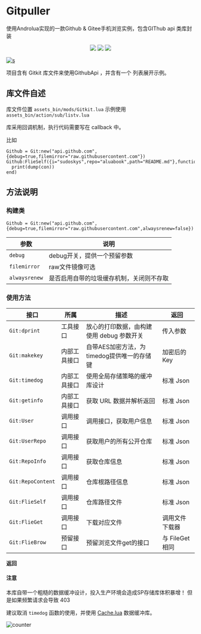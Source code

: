 # Gitpuller

使用Androlua实现的一款Github & Gitee手机浏览实例，包含GIThub api 类库封装


<p align="center">
<img src="https://img.shields.io/badge/language-lua-blue.svg"/>
<img src="https://img.shields.io/badge/license-MIT-blue"/>
<img src="https://img.shields.io/badge/Androlua+-5.0.19-blue"/></a>
</p>

[![s](https://img.shields.io/badge/Sponsor-Alipay-ff69b4)](https://azz.net/ly233)

项目含有 Gitkit 库文件来使用GithubApi ，并含有一个 列表展开示例。


## 库文件自述

库文件位置 `assets_bin/mods/Gitkit.lua` 
示例使用 `assets_bin/action/sub/listv.lua`

库采用回调机制，执行代码需要写在 callback 中。

比如

```
Github = Git:new("api.github.com",{debug=true,filemirror="raw.githubusercontent.com"})
Github:FlieSelf({i="sudoskys",repo="aluabook",path="README.md"},function(con)
  print(dump(con))
end)
```

## 方法说明

### 构建类

```
Github = Git:new("api.github.com",{debug=true,filemirror="raw.githubusercontent.com",alwaysrenew=false})
```

|参数|说明|
|------|-----|
|`debug`|debug开关，提供一个预留参数|
|`filemirror`|raw文件镜像可选|
|`alwaysrenew`|是否启用自带的垃圾缓存机制，关闭则不存取|

 


### 使用方法


|接口|所属|描述|返回|
|------|-----|-----|-----|
|`Git:dprint`|工具接口|放心的打印数据，由构建使用 debug 参数开关 |传入参数 |
|`Git:makekey`|内部工具接口|自带AES加密方法，为timedog提供唯一的存储键 |加密后的 Key |
|`Git:timedog`|内部工具接口|使用全局存储策略的缓冲库设计 |标准 Json |
|`Git:getinfo`|内部工具接口|获取 URL 数据并解析返回 |标准 Json |
|`Git:User`|调用接口|调用接口，获取用户信息 |标准 Json |
|`Git:UserRepo`|调用接口|获取用户的所有公开仓库 |标准 Json |
|`Git:RepoInfo`|调用接口|获取仓库信息 |标准 Json |
|`Git:RepoContent`|调用接口|仓库根路径信息 |标准 Json |
|`Git:FlieSelf`|调用接口|仓库路径文件 |标准 Json |
|`Git:FlieGet`|调用接口|下载对应文件 | 调用文件下载器 |
|`Git:FlieBrow`|预留接口|预留浏览文件get的接口 |与 FileGet 相同 |

**返回**



#### 注意

本库自带一个粗糙的数据缓冲设计，投入生产环境会造成SP存储库体积暴增！
但是如果频繁请求会导致 403

建议取消 `timedog` 函数的使用，并使用 [Cache.lua](https://gist.github.com/sudoskys/8e6426dc3132d25874b947f1809dfb3c) 数据缓冲库。


![counter](https://count.getloli.com/get/@sudoskys-github-Gitpuller?theme=moebooru)

